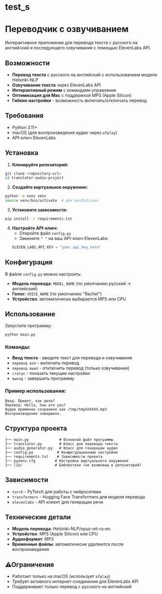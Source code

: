 # test_s

# Переводчик с озвучиванием

Интерактивное приложение для перевода текста с русского на английский и последующего озвучивания с помощью ElevenLabs API.

## Возможности

- **Перевод текста** с русского на английский с использованием модели Helsinki-NLP
- **Озвучивание текста** через ElevenLabs API
- **Интерактивный режим** с командами управления
- **Оптимизация для Mac** с поддержкой MPS (Apple Silicon)
- **Гибкие настройки** - возможность включать/отключать перевод

## Требования

- Python 3.11+
- macOS (для воспроизведения аудио через `afplay`)
- API-ключ ElevenLabs

## Установка

1. **Клонируйте репозиторий:**
```bash
git clone <repository-url>
cd translator-audio-project
```

2. **Создайте виртуальное окружение:**
```bash
python -m venv venv
source venv/bin/activate  # для macOS/Linux
```

3. **Установите зависимости:**
```bash
pip install -r requirements.txt
```

4. **Настройте API-ключ:**
   - Откройте файл `config.py`
   - Замените `" "` на ваш API-ключ ElevenLabs:
   ```python
   ELEVEN_LABS_API_KEY = "your_api_key_here"
   ```

## Конфигурация

В файле `config.py` можно настроить:

- **Модель перевода**: `MODEL_NAME` (по умолчанию русский → английский)
- **Голос**: `VOICE_NAME` (по умолчанию "Rachel")
- **Устройство**: автоматически выбирается MPS или CPU

## Использование

Запустите программу:
```bash
python main.py
```

### Команды:

- **Ввод текста** - введите текст для перевода и озвучивания
- `перевод вкл` - включить перевод
- `перевод выкл` - отключить перевод (только озвучивание)
- `статус` - показать текущие настройки
- `выход` - завершить программу

### Пример использования:
```
Ввод: Привет, как дела?
Перевод: Hello, how are you?
Аудио временно сохранено как /tmp/tmpXXXXXX.mp3
Воспроизведение завершено.
```

## Структура проекта

```
├── main.py              # Основной файл программы
├── translator.py        # Класс для перевода текста
├── audio_generator.py   # Класс для генерации аудио
├── config.py           # Конфигурационные настройки
├── requirements.txt    # Зависимости проекта
├── pyvenv.cfg         # Настройки виртуального окружения
├── lib/               # Библиотеки (не включены в репозиторий)
```

## Зависимости

- `torch` - PyTorch для работы с нейросетями
- `transformers` - Hugging Face Transformers для модели перевода
- `elevenlabs` - API клиент для генерации речи

## Технические детали

- **Модель перевода**: Helsinki-NLP/opus-mt-ru-en
- **Устройство**: MPS (Apple Silicon) или CPU
- **Аудиоформат**: MP3
- **Временные файлы**: автоматически удаляются после воспроизведения

## ⚠Ограничения

- Работает только на macOS (использует `afplay`)
- Требует активного интернет-соединения для ElevenLabs API
- Поддерживает только перевод с русского на английский



